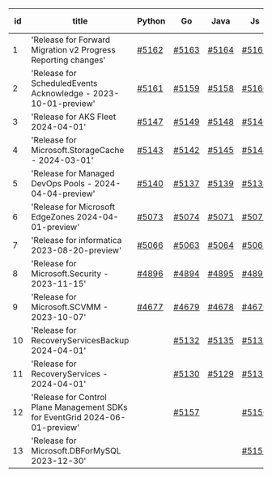 | id | title | Python | Go | Java | Js | created date | target date | status |
| ------ | ------ | ------ | ------ | ------ | ------ | ------ | ------ | :-----: |
| 1 | 'Release for Forward Migration v2 Progress Reporting changes'  | [#5162](https://github.com/Azure/sdk-release-request/issues/5162)  | [#5163](https://github.com/Azure/sdk-release-request/issues/5163)  | [#5164](https://github.com/Azure/sdk-release-request/issues/5164)  | [#5165](https://github.com/Azure/sdk-release-request/issues/5165)  | 04-24 | 05-24 | Hold on by Python/ |
| 2 | 'Release for ScheduledEvents Acknowledge - 2023-10-01-preview'  | [#5161](https://github.com/Azure/sdk-release-request/issues/5161)  | [#5159](https://github.com/Azure/sdk-release-request/issues/5159)  | [#5158](https://github.com/Azure/sdk-release-request/issues/5158)  | [#5160](https://github.com/Azure/sdk-release-request/issues/5160)  | 04-24 | 05-24 |  |
| 3 | 'Release for AKS Fleet 2024-04-01'  | [#5147](https://github.com/Azure/sdk-release-request/issues/5147)  | [#5149](https://github.com/Azure/sdk-release-request/issues/5149)  | [#5148](https://github.com/Azure/sdk-release-request/issues/5148)  | [#5146](https://github.com/Azure/sdk-release-request/issues/5146)  | 04-24 | 05-24 |  |
| 4 | 'Release for Microsoft.StorageCache - 2024-03-01'  | [#5143](https://github.com/Azure/sdk-release-request/issues/5143)  | [#5142](https://github.com/Azure/sdk-release-request/issues/5142)  | [#5145](https://github.com/Azure/sdk-release-request/issues/5145)  | [#5144](https://github.com/Azure/sdk-release-request/issues/5144)  | 04-23 | 05-24 |  |
| 5 | 'Release for Managed DevOps Pools - 2024-04-04-preview'  | [#5140](https://github.com/Azure/sdk-release-request/issues/5140)  | [#5137](https://github.com/Azure/sdk-release-request/issues/5137)  | [#5139](https://github.com/Azure/sdk-release-request/issues/5139)  | [#5138](https://github.com/Azure/sdk-release-request/issues/5138)  | 04-16 | 05-24 |  |
| 6 | 'Release for Microsoft EdgeZones 2024-04-01-preview'  | [#5073](https://github.com/Azure/sdk-release-request/issues/5073)  | [#5074](https://github.com/Azure/sdk-release-request/issues/5074)  | [#5071](https://github.com/Azure/sdk-release-request/issues/5071)  | [#5072](https://github.com/Azure/sdk-release-request/issues/5072)  | 03-22 | 05-24 | Hold on by JS/Python/ |
| 7 | 'Release for informatica 2023-08-20-preview'  | [#5066](https://github.com/Azure/sdk-release-request/issues/5066)  | [#5063](https://github.com/Azure/sdk-release-request/issues/5063)  | [#5064](https://github.com/Azure/sdk-release-request/issues/5064)  | [#5065](https://github.com/Azure/sdk-release-request/issues/5065)  | 03-20 | 04-26 | Hold on by JS/Java/Go/Python/ |
| 8 | 'Release for Microsoft.Security - 2023-11-15'  | [#4896](https://github.com/Azure/sdk-release-request/issues/4896)  | [#4894](https://github.com/Azure/sdk-release-request/issues/4894)  | [#4895](https://github.com/Azure/sdk-release-request/issues/4895)  | [#4897](https://github.com/Azure/sdk-release-request/issues/4897)  | 01-18 | 04-26 | Hold on by JS/Java/Go/Python/ |
| 9 | 'Release for Microsoft.SCVMM - 2023-10-07'  | [#4677](https://github.com/Azure/sdk-release-request/issues/4677)  | [#4679](https://github.com/Azure/sdk-release-request/issues/4679)  | [#4678](https://github.com/Azure/sdk-release-request/issues/4678)  | [#4676](https://github.com/Azure/sdk-release-request/issues/4676)  | 10-23 | 04-26 | Hold on by JS/Java/Go/Python/ |
| 10 | 'Release for RecoveryServicesBackup 2024-04-01'  |  | [#5132](https://github.com/Azure/sdk-release-request/issues/5132)  | [#5135](https://github.com/Azure/sdk-release-request/issues/5135)  | [#5133](https://github.com/Azure/sdk-release-request/issues/5133)  | 04-12 | 05-24 |  |
| 11 | 'Release for RecoveryServices - 2024-04-01'  |  | [#5130](https://github.com/Azure/sdk-release-request/issues/5130)  | [#5129](https://github.com/Azure/sdk-release-request/issues/5129)  | [#5131](https://github.com/Azure/sdk-release-request/issues/5131)  | 04-12 | 05-24 |  |
| 12 | 'Release for Control Plane Management SDKs for EventGrid 2024-06-01-preview'  |  | [#5157](https://github.com/Azure/sdk-release-request/issues/5157)  |  | [#5156](https://github.com/Azure/sdk-release-request/issues/5156)  | 04-24 | 05-24 |  |
| 13 | 'Release for Microsoft.DBForMySQL 2023-12-30'  |  |  |  | [#5151](https://github.com/Azure/sdk-release-request/issues/5151)  | 04-24 | 05-24 |  |
